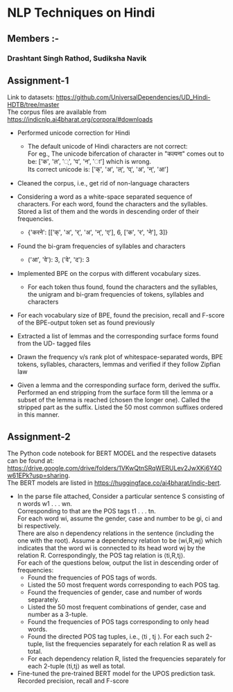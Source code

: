 # NLP Techniques on Hindi
## Members :-
### Drashtant Singh Rathod, Sudiksha Navik
## Assignment-1
Link to datasets: https://github.com/UniversalDependencies/UD_Hindi-HDTB/tree/master<br>
The corpus files are available from https://indicnlp.ai4bharat.org/corpora/#downloads<br>
+ Performed unicode correction for Hindi
  + The default unicode of Hindi characters are not correct:<br>
    For eg.,
    The unicode bifercation of character in "कल्पना" comes out to be: ['क', 'ल', '्', 'प', 'न', 'ा'] which is wrong.<br>
    Its correct unicode is: ['क्', 'अ', 'ल्', 'प्', 'अ', 'न्', 'आ']<br>
+ Cleaned the corpus, i.e., get rid of non-language characters
    
+ Considering a word as a white-space separated sequence of characters. For each word, found the characters and the syllables. Stored a list of them and the words in descending order of their frequencies.<br>
  + {'करने': [['क्', 'अ', 'र्', 'अ', 'न्', 'ए'], 6, ['क', 'र', 'ने'], 3]}    

+ Found the bi-gram frequencies of syllables and characters
    +  ('आ', 'वे'): 3, ('वे', 'द'): 3
+ Implemented BPE on the corpus with different vocabulary sizes.
  +  For each token thus found, found the characters and the syllables, the unigram and bi-gram frequencies of tokens, syllables and characters
+ For each vocabulary size of BPE, found the precision, recall and F-score of the BPE-output token set as found previously
+ Extracted a list of lemmas and the corresponding surface forms found from the UD- tagged files
+ Drawn the frequency v/s rank plot of whitespace-separated words, BPE tokens, syllables, characters, lemmas and verified if they follow Zipfian law
+ Given a lemma and the corresponding surface form, derived the suffix. Performed an end stripping from the surface form till the lemma or a subset of the lemma is reached (chosen the longer one). Called the stripped part as the suffix. Listed the 50 most common suffixes ordered in this manner.

## Assignment-2
The Python code notebook for BERT MODEL and the respective datasets can be found at: <br>
https://drive.google.com/drive/folders/1VKwQtnSRqWERULev2JwXKj6Y4Ow61EPk?usp=sharing. <br>The BERT models are listed in https://huggingface.co/ai4bharat/indic-bert.
+ In the parse file attached,
Consider a particular sentence S consisting of n words w1 . . . wn.<br>
Corresponding to that are the POS tags t1 . . . tn. <br>
For each word wi, assume the gender, case and number to be gi, ci and bi respectively.<br>
There are also n dependency relations in the sentence (including the one with the root). Assume a dependency relation to be ⟨wi,R,wj⟩ which indicates that the word wi is connected to its head word wj by the relation R. Correspondingly, the POS tag relation is ⟨ti,R,tj⟩.<br>
For each of the questions below, output the list in descending order of frequencies:<br>
  +   Found the frequencies of POS tags of words.<br>
  +  Listed the 50 most frequent words corresponding to each POS tag.<br>
  +  Found the frequencies of gender, case and number of words separately.<br>
  +  Listed the 50 most frequent combinations of gender, case and number as a 3-tuple.<br>
  +  Found the frequencies of POS tags corresponding to only head words.<br>
  +  Found the directed POS tag tuples, i.e., ⟨ti , tj ⟩. For each such 2-tuple, list the frequencies separately for each relation R as well as total.<br>
  +  For each dependency relation R, listed the frequencies separately for each 2-tuple ⟨ti,tj⟩ as well as total.<br>
+  Fine-tuned the pre-trained BERT model for the UPOS prediction task. Recorded precision, recall and F-score
